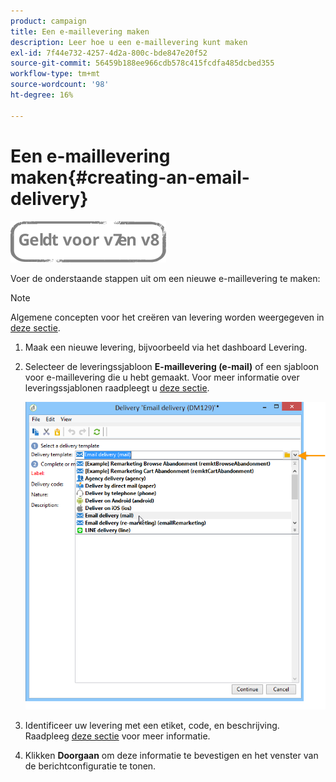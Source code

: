 ```yaml
---
product: campaign
title: Een e-maillevering maken
description: Leer hoe u een e-maillevering kunt maken
exl-id: 7f44e732-4257-4d2a-800c-bde847e20f52
source-git-commit: 56459b188ee966cdb578c415fcdfa485dcbed355
workflow-type: tm+mt
source-wordcount: '98'
ht-degree: 16%

---
```


# Een e-maillevering maken{#creating-an-email-delivery}

![](../../assets/common.svg)

Voer de onderstaande stappen uit om een nieuwe e-maillevering te maken:

>[!NOTE]
>
>Algemene concepten voor het creëren van levering worden weergegeven in [deze sectie](steps-about-delivery-creation-steps.md).

1. Maak een nieuwe levering, bijvoorbeeld via het dashboard Levering.
1. Selecteer de leveringssjabloon **E-maillevering (e-mail)** of een sjabloon voor e-maillevering die u hebt gemaakt. Voor meer informatie over leveringssjablonen raadpleegt u [deze sectie](about-templates.md).

   ![](assets/s_ncs_user_wizard_email01_1.png)

1. Identificeer uw levering met een etiket, code, en beschrijving. Raadpleeg [deze sectie](steps-create-and-identify-the-delivery.md#identifying-the-delivery) voor meer informatie.
1. Klikken **Doorgaan** om deze informatie te bevestigen en het venster van de berichtconfiguratie te tonen.
